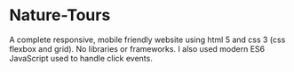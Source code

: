 # Nature-Tours
A complete responsive, mobile friendly website using html 5 and css 3 (css flexbox and grid). No libraries or frameworks. I also used modern ES6 JavaScript used to handle click events. 
